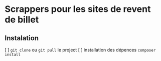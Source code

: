 # Scrappers pour les sites de revent de billet 

## Instalation 

[ ] `git clone` ou `git pull` le project
[ ]  installation des dépences `composer install`
